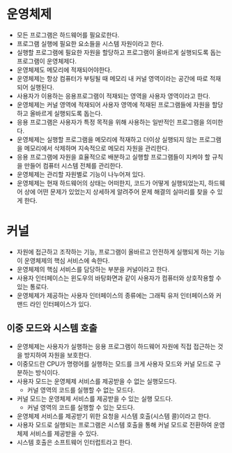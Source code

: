 # 운영체제

- 모든 프로그램은 하드웨어를 필요로한다.
- 프로그램 실행에 필요한 요소들을 시스템 자원이라고 한다.
- 실행할 프로그램에 필요한 자원을 할당하고 프로그램이 올바르게 실행되도록 돕는 프로그램이 운영체제다.
- 운영체제도 메모리에 적재되어야한다.
- 운영체제는 항상 컴퓨터가 부팅될 때 메모리 내 커널 영역이라는 공간에 따로 적재되어 실행된다.
- 사용자가 이용하는 응용프로그램이 적재되는 영역을 사용자 영역이라고 한다.
- 운영체제는 커널 영역에 적재되어 사용자 영역에 적재된 프로그램들에 자원을 할당하고 올바르게 실행되도록 돕는다.
- 응용 프로그램은 사용자가 특정 목적을 위해 사용하는 일반적인 프로그램을 의미한다.
- 운영체제는 실행할 프로그램을 메모리에 적재하고 더이상 실행되지 않는 프로그램을 메모리에서 삭제하며 지속적으로 메모리 자원을 관리한다.
- 응용 프로그램에 자원을 효율적으로 배분하고 실행할 프로그램들이 지켜야 할 규칙을 만들어 컴퓨터 시스템 전체를 관리한다.
- 운영체제는 관리할 자원별로 기능이 나누어져 있다.
- 운영체제는 현재 하드웨어의 상태는 어떠한지, 코드가 어떻게 실행되었는지, 하드웨어 상에 어떤 문제가 있었는지 상세하게 알려주어 문제 해결의 실마리를 찾을 수 있게 한다.

# 커널

- 자원에 접근하고 조작하는 기능, 프로그램이 올바르고 안전하게 실행되게 하는 기능이 운영체제의 핵심 서비스에 속한다.
- 운영체제의 핵심 서비스를 담당하는 부분을 커널이라고 한다.
- 사용자 인터페이스는 윈도우의 바탕화면과 같이 사용자가 컴퓨터와 상호작용할 수 있는 통로다.
- 운영체제가 제공하는 사용자 인터페이스의 종류에는 그래픽 유저 인터페이스와 커맨드 라인 인터페이스가 있다.

## 이중 모드와 시스템 호출
- 운영체제는 사용자가 실행하는 응용 프로그램이 하드웨어 자원에 직접 접근하는 것을 방지하여 자원을 보호한다.
- 이중모드란 CPU가 명령어를 실행하는 모드를 크게 사용자 모드와 커널 모드로 구분하는 방식이다.
- 사용자 모드는 운영체제 서비스를 제공받을 수 없는 실행모드다.
    - 커널 영역의 코드를 실행할 수 없는 모드다.
- 커널 모드는 운영체제 서비스를 제공받을 수 있는 실행 모드다.
    - 커널 영역의 코드를 실행할 수 있는 모드다.
- 운영체제 서비스를 제공받기 위한 요청을 시스템 호출(시스템 콜)이라고 한다.
- 사용자 모드로 실행되는 프로그램은 시스템 호출을 통해 커널 모드로 전환하여 운영체제 서비스를 제공받을 수 있다.
- 시스템 호출은 소프트웨어 인터럽트라고 한다.